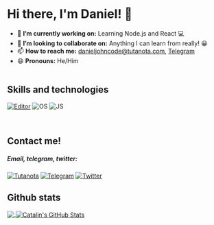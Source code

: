 # Hi there, I'm Daniel! 👋

- 🔭 **I’m currently working on:** Learning Node.js and React 💻
- 👯 **I’m looking to collaborate on:** Anything I can learn from really! 😀
- 📫 **How to reach me:** danieljohncode@tutanota.com, <a href="https://t.me/danieljcode">Telegram</a>
- 😄 **Pronouns:** He/Him
<br><br>

## Skills and technologies
[![Editor](https://img.shields.io/badge/Editor-VSCode-blue?style=flat-square&logo=visual-studio-code&logoColor=white)](https://code.visualstudio.com/) ![OS](https://img.shields.io/badge/OS-Windows-blue?style=flat-square&logo=windows&logoColor=white) ![JS](https://img.shields.io/badge/Preferred%20language-Javascript-blue?style=flat-square&logo=javascript&logoColor=white) 

<br>

## Contact me!
##### Email, telegram, twitter:
[![Tutanota](https://img.shields.io/badge/danieljohncode@tutanota.com%20-840010.svg?&style=flat-square&logo=&logoColor=white)](mailto:danieljohncode@tutanota.com) [![Telegram](https://img.shields.io/badge/danieljcode%20-32afed.svg?&style=flat-square&logo=Telegram&logoColor=white)](https://t.me/danieljcode)  [![Twitter](https://img.shields.io/badge/danieljcode%20-%231DA1F2.svg?&style=flat-square&logo=Twitter&logoColor=white)](https://twitter.com/danieljcode)


## Github stats

<a href="https://github.com/danieljcode">
  <img align="center" src="https://github-readme-stats.vercel.app/api/top-langs/?username=danieljcode&hide=java,html&title_color=fffff&text_color=c9cacc&icon_color=2bbc8a&bg_color=1d1f21" />
</a>

<a href="https://github.com/danieljcode">
  <img align="center" src="https://github-readme-stats.vercel.app/api?username=danieljcode&show_icons=true&line_height=27&count_private=true&title_color=ffffff&text_color=c9cacc&icon_color=2bbc8a&bg_color=1d1f21" alt="Catalin's GitHub Stats" />
</a>
